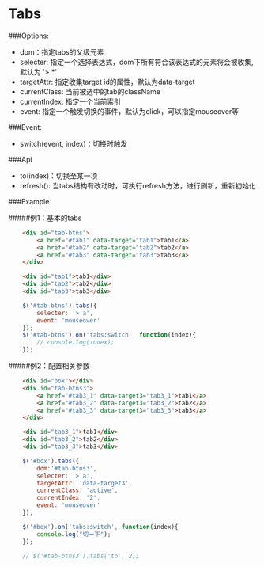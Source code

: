 Tabs
=================================

###Options:

* dom：指定tabs的父级元素
* selecter: 指定一个选择表达式，dom下所有符合该表达式的元素将会被收集,默认为 '> *'
* targetAttr: 指定收集target id的属性，默认为data-target
* currentClass: 当前被选中的tab的className
* currentIndex: 指定一个当前索引
* event: 指定一个触发切换的事件，默认为click，可以指定mouseover等

###Event:

* switch(event, index)：切换时触发

###Api

* to(index)：切换至某一项
* refresh(): 当tabs结构有改动时，可执行refresh方法，进行刷新，重新初始化


###Example

#####例1：基本的tabs

```html
    <div id="tab-btns">
        <a href="#tab1" data-target="tab1">tab1</a>
        <a href="#tab2" data-target="tab2">tab2</a>
        <a href="#tab3" data-target="tab3">tab3</a>
    </div>

    <div id="tab1">tab1</div>
    <div id="tab2">tab2</div>
    <div id="tab3">tab3</div>
```

```js
    $('#tab-btns').tabs({
        selecter: '> a',
        event: 'mouseover'
    });
    $('#tab-btns').on('tabs:switch', function(index){
        // console.log(index);
    });
```

#####例2：配置相关参数

```html
    <div id="box"></div>
    <div id="tab-btns3">
        <a href="#tab3_1" data-target3="tab3_1">tab1</a>
        <a href="#tab3_2" data-target3="tab3_2">tab2</a>
        <a href="#tab3_3" data-target3="tab3_3">tab3</a>
    </div>

    <div id="tab3_1">tab1</div>
    <div id="tab3_2">tab2</div>
    <div id="tab3_3">tab3</div>
```

```js
    $('#box').tabs({
        dom:'#tab-btns3',
        selecter: '> a',
        targetAttr: 'data-target3',
        currentClass: 'active',
        currentIndex: '2',
        event: 'mouseover'
    });

    $('#box').on('tabs:switch', function(index){
        console.log("切一下");
    });

    // $('#tab-btns3').tabs('to', 2);
```
